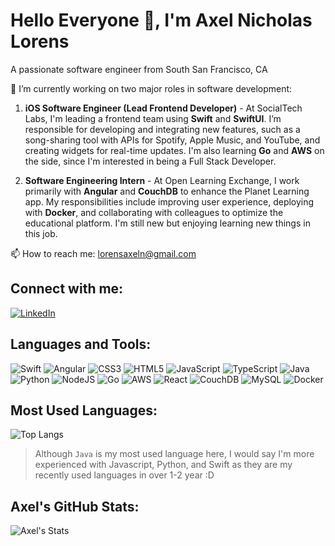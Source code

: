 # Hello Everyone 👋, I'm Axel Nicholas Lorens
A passionate software engineer from South San Francisco, CA

🌱 I’m currently working on two major roles in software development:

1. **iOS Software Engineer (Lead Frontend Developer)** - At SocialTech Labs, I'm leading a frontend team using **Swift** and **SwiftUI**. I’m responsible for developing and integrating new features, such as a song-sharing tool with APIs for Spotify, Apple Music, and YouTube, and creating widgets for real-time updates. I'm also learning **Go** and **AWS** on the side, since I'm interested in being a Full Stack Developer.

2. **Software Engineering Intern** - At Open Learning Exchange, I work primarily with **Angular** and **CouchDB** to enhance the Planet Learning app. My responsibilities include improving user experience, deploying with **Docker**, and collaborating with colleagues to optimize the educational platform. I'm still new but enjoying learning new things in this job.

📫 How to reach me: [lorensaxeln@gmail.com](mailto:lorensaxeln@gmail.com)

## Connect with me:
[![LinkedIn](https://img.shields.io/badge/LinkedIn-blue?style=flat-square&logo=linkedin)](https://www.linkedin.com/in/axelnlorens/)

## Languages and Tools:

![Swift](https://img.shields.io/badge/Swift-%23FA7343.svg?style=for-the-badge&logo=swift&logoColor=white)
![Angular](https://img.shields.io/badge/Angular-%23DD0031.svg?style=for-the-badge&logo=angular&logoColor=white)
![CSS3](https://img.shields.io/badge/CSS3-%231572B6.svg?style=for-the-badge&logo=css3&logoColor=white)
![HTML5](https://img.shields.io/badge/HTML5-%23E34F26.svg?style=for-the-badge&logo=html5&logoColor=white)
![JavaScript](https://img.shields.io/badge/JavaScript-%23F7DF1E.svg?style=for-the-badge&logo=javascript&logoColor=black)
![TypeScript](https://img.shields.io/badge/TypeScript-%23007ACC.svg?style=for-the-badge&logo=typescript&logoColor=white)
![Java](https://img.shields.io/badge/Java-%23ED8B00.svg?style=for-the-badge&logo=java&logoColor=white)
![Python](https://img.shields.io/badge/Python-%233776AB.svg?style=for-the-badge&logo=python&logoColor=white)
![NodeJS](https://img.shields.io/badge/Node.js-%23339933.svg?style=for-the-badge&logo=node.js&logoColor=white)
![Go](https://img.shields.io/badge/Go-%2300ADD8.svg?style=for-the-badge&logo=go&logoColor=white)
![AWS](https://img.shields.io/badge/AWS-%23FF9900.svg?style=for-the-badge&logo=amazon-aws&logoColor=white)
![React](https://img.shields.io/badge/React-%2361DAFB.svg?style=for-the-badge&logo=react&logoColor=black)
![CouchDB](https://img.shields.io/badge/CouchDB-%23E32F22.svg?style=for-the-badge&logo=apache-couchdb&logoColor=white)
![MySQL](https://img.shields.io/badge/MySQL-%234479A1.svg?style=for-the-badge&logo=mysql&logoColor=white)
![Docker](https://img.shields.io/badge/Docker-%232496ED.svg?style=for-the-badge&logo=docker&logoColor=white)

## Most Used Languages:

![Top Langs](https://github-readme-stats.vercel.app/api/top-langs/?username=RheuX&layout=compact&theme=default)

> Although `Java` is my most used language here, I would say I'm more experienced with Javascript, Python, and Swift as they are my recently used languages in over 1-2 year :D

## Axel's GitHub Stats:

![Axel's Stats](https://github-readme-stats.vercel.app/api?username=RheuX&show_icons=true&theme=default)


<!--
**RheuX/RheuX** is a ✨ _special_ ✨ repository because its `README.md` (this file) appears on your GitHub profile.

Here are some ideas to get you started:

- 🔭 I’m currently working on ...
- 🌱 I’m currently learning ...
- 👯 I’m looking to collaborate on ...
- 🤔 I’m looking for help with ...
- 💬 Ask me about ...
- 📫 How to reach me: ...
- 😄 Pronouns: ...
- ⚡ Fun fact: ...
-->
